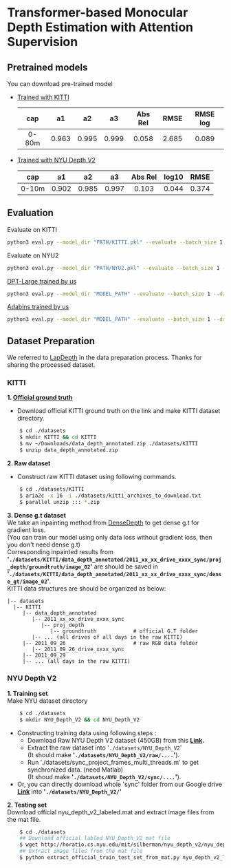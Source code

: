 # Transformer-based Monocular Depth Estimation with Attention Supervision

## Pretrained models
You can download pre-trained model
* [Trained with KITTI](https://drive.google.com/file/d/1nU_3PwIntr_781ZZ_8IB6pqxAGyR_14K/view?usp=sharing)

   |  cap  |  a1   |  a2   |  a3   | Abs Rel | RMSE  | RMSE log |
   | :---: | :---: | :---: | :---: | :-----: | :---: | :------: |
   | 0-80m | 0.963 | 0.995 | 0.999 |  0.058  | 2.685 |  0.089   |

* [Trained with NYU Depth V2](https://drive.google.com/file/d/1NfoPZA25FYUgBMpieO2Ok6Fe436OqkRF/view?usp=sharing)

   |  cap  |  a1   |  a2   |  a3   | Abs Rel | log10 | RMSE  |
   | :---: | :---: | :---: | :---: | :-----: | :---: | :---: |
   | 0-10m | 0.902 | 0.985 | 0.997 |  0.103  | 0.044 | 0.374 |
   
 ## Evaluation
 Evaluate on KITTI
 ```bash
 python3 eval.py --model_dir "PATH/KITTI.pkl" --evaluate --batch_size 1 --dataset KITTI --data_path "PATH" --gpu_num 0 --encoder AST
 ```
 
 Evaluate on NYU2
 ```bash
 python3 eval.py --model_dir "PATH/NYU2.pkl" --evaluate --batch_size 1 --dataset NYU --data_path "PATH" --gpu_num 0 --encoder AST
 ```
 
 [DPT-Large trained by us](https://drive.google.com/drive/folders/1FYlLpkYnEZqMatBxlYtHODyngfSvnKz8)
 ```bash
 python3 eval.py --model_dir "MODEL_PATH" --evaluate --batch_size 1 --dataset "DATASET" --data_path "PATH" --gpu_num 0 --other_method DPT-Large
 ```
 [Adabins trained by us](https://drive.google.com/drive/folders/1bkLrd1ELmZtygk9mp5MKjbWGbQZa63M8)
 ```bash
 python3 eval.py --model_dir "MODEL_PATH" --evaluate --batch_size 1 --dataset "DATASET" --data_path "PATH" --gpu_num 0 --other_method Adabins
 ```

## Dataset Preparation
We referred to [LapDepth](https://github.com/tjqansthd/LapDepth-release) in the data preparation process. Thanks for sharing the processed dataset.

### KITTI
**1. [Official ground truth](http://www.cvlibs.net/download.php?file=data_depth_annotated.zip)**  
   * Download official KITTI ground truth on the link and make KITTI dataset directory.
```bash
    $ cd ./datasets
    $ mkdir KITTI && cd KITTI
    $ mv ~/Downloads/data_depth_annotated.zip ./datasets/KITTI
    $ unzip data_depth_annotated.zip
```
**2. Raw dataset**  
   * Construct raw KITTI dataset using following commands.
```bash
    $ cd ./datasets/KITTI
    $ aria2c -x 16 -i ./datasets/kitti_archives_to_download.txt
    $ parallel unzip ::: *.zip
```
**3. Dense g.t dataset**  
   We take an inpainting method from [DenseDepth](https://github.com/ialhashim/DenseDepth) to get dense g.t for gradient loss.  
   (You can train our model using only data loss without gradient loss, then you don't need dense g.t)  
   Corresponding inpainted results from **'`./datasets/KITTI/data_depth_annotated/2011_xx_xx_drive_xxxx_sync/proj_depth/groundtruth/image_02`'** are should be saved in **'`./datasets/KITTI/data_depth_annotated/2011_xx_xx_drive_xxxx_sync/dense_gt/image_02`'**.  
KITTI data structures are should be organized as below:                           

    |-- datasets
      |-- KITTI
         |-- data_depth_annotated  
            |-- 2011_xx_xx_drive_xxxx_sync
               |-- proj_depth  
                  |-- groundtruth            # official G.T folder
            |-- ... (all drives of all days in the raw KITTI)  
         |-- 2011_09_26                      # raw RGB data folder  
            |-- 2011_09_26_drive_xxxx_sync
         |-- 2011_09_29
         |-- ... (all days in the raw KITTI)  


### NYU Depth V2
**1. Training set**  
    Make NYU dataset directory
```bash
    $ cd ./datasets
    $ mkdir NYU_Depth_V2 && cd NYU_Depth_V2
```
* Constructing training data using following steps :
    * Download Raw NYU Depth V2 dataset (450GB) from this **[Link](http://horatio.cs.nyu.edu/mit/silberman/nyu_depth_v2/nyu_depth_v2_raw.zip).**  
    * Extract the raw dataset into '`./datasets/NYU_Depth_V2`'  
    (It should make **'`./datasets/NYU_Depth_V2/raw/....`'**).  
    * Run './datasets/sync_project_frames_multi_threads.m' to get synchronized data. (need Matlab)  
    (It shoud make **'`./datasets/NYU_Depth_V2/sync/....`'**).  
* Or, you can directly download whole 'sync' folder from our Google drive **[Link](https://drive.google.com/file/d/106oW6C7dfLHQYCNXZw9pn9q61ewNIZV1/view?usp=sharing)** into **'`./datasets/NYU_Depth_V2/`'**

**2. Testing set**  
    Download official nyu_depth_v2_labeled.mat and extract image files from the mat file.
```bash
    $ cd ./datasets
    ## Download official labled NYU_Depth_V2 mat file
    $ wget http://horatio.cs.nyu.edu/mit/silberman/nyu_depth_v2/nyu_depth_v2_labeled.mat
    ## Extract image files from the mat file
    $ python extract_official_train_test_set_from_mat.py nyu_depth_v2_labeled.mat splits.mat ./NYU_Depth_V2/official_splits/
```
